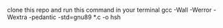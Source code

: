 clone this repo and run this command in your terminal 
gcc -Wall -Werror -Wextra -pedantic -std=gnu89 *.c -o hsh





